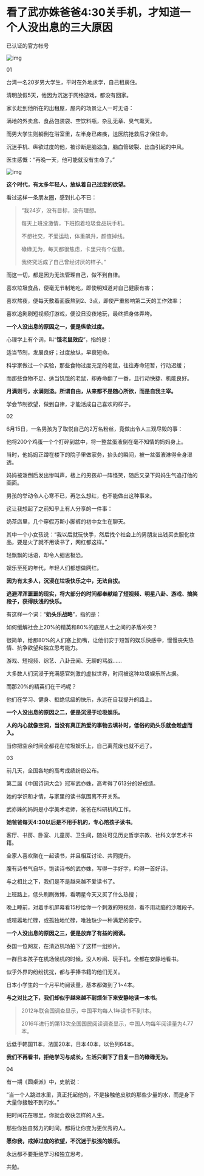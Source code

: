 # 看了武亦姝爸爸4:30关手机，才知道一个人没出息的三大原因



已认证的官方帐号



![img](https://pic4.zhimg.com/v2-87fb7be2b7f7400c31210f4e90b58153_b.jpg)

01

台湾一名20岁男大学生，平时在外地求学，自己租房住。

清明放假5天，他因为沉迷于网络游戏，都没有回家。

家长赶到他所在的出租屋，屋内的场景让人一时无语：

满地的外卖盒、食品包装袋、空饮料瓶，杂乱无章、臭气熏天。

而男大学生则躺倒在浴室里，左半身已瘫痪，送医院抢救后才保住命。

沉迷手机、纵欲过度的他，被诊断是脑溢血，脑血管破裂、出血引起的中风。

医生感慨：“再晚一天，他可能就没有生命了。”

![img](https://pic3.zhimg.com/v2-e8265243ab0da3c8b92bb4d1005bc272_r.jpg)

**这个时代，有太多年轻人，放纵着自己过度的欲望。**

看过这样一条朋友圈，感到扎心不已：

> “我24岁，没有目标，没有理想。
>
> 每天上班没激情，下班抱着垃圾食品玩手机。
>
> 不想社交，不爱运动，体重飙升，颜值掉线。
>
> 碌碌无为，每天都很焦虑，卡里只有个位数。
>
> 我终究活成了自己曾经讨厌的样子。”

而这一切，都是因为无法管理自己，做不到自律。

喜欢垃圾食品，便毫无节制地吃，即使明知道对自己健康有害；

喜欢熬夜，便每天敷着面膜熬到2、3点，即使严重影响第二天的工作效率；

喜欢追剧刷短视频打游戏，便没日没夜地玩，最终把身体弄垮。

**一个人没出息的原因之一，便是纵欲过度。**

心理学上有个词，叫“**饿老鼠效应**”，指的是：

适当节制，发展良好；过度放纵，早衰短命。

科学家做过一个实验，那些食物过度充足的老鼠，往往寿命短暂，行动迟缓；

而那些食物不足、适当饥饿的老鼠，却寿命翻了一番，且行动快捷、机能良好。

**月满则亏，水满则溢。所谓自由，从来都不是随心所欲，而是自我主宰。**

学会节制欲望，做到自律，才能活成自己喜欢的样子。

02

6月15日，一名男孩为了取悦自己的2万名粉丝，竟做出令人三观尽毁的事：

他将200个鸡蛋一个个打碎到盆中，将一整盆蛋液倒在毫不知情的妈妈身上。

当时，他妈妈正蹲在楼下的院子里做家务，抬头的瞬间，被一盆蛋液淋得全身湿透。

妈妈被泼倒后发出惨叫声，楼上的男孩却一阵怪笑，随后又录下妈妈生气追打他的画面。

男孩的举动令人心寒不已，再怎么想红，也不能做出这种事来。

这让我想起了之前知乎上有人分享的一件事：

奶茶店里，几个穿假万斯小脚裤的初中女生在聊天。

其中一个小女孩说：“我以后就玩快手，然后找个社会上的男朋友出钱买衣服化妆品，要是火了就不用读书了，网红都这样。”

轻飘飘的话语，却令人细思极恐。

娱乐至死的年代，年轻人们都想做网红。

**因为有太多人，沉浸在垃圾快乐之中，无法自拔。**

**逃避浑浑噩噩的现实，将大部分的时间都奉献给了短视频、明星八卦、游戏、搞笑段子，获得肤浅的快乐。**

有这样一个词：“**奶头乐战略**”，指的是：

如何缓解社会上20%的精英和80%的底层人士之间的矛盾冲突？

很简单，给那80%的人们塞上奶嘴，让他们安于短暂的娱乐快感中，慢慢丧失热情、抗争欲望和独立思考能力。

游戏、短视频、综艺、八卦丑闻、无聊的骂战......

大多数人们沉浸于充满感官刺激的虚拟世界，时间被这种垃圾娱乐所占据。

而那20%的精英们在干吗呢？

他们在学习、健身、拒绝低级的快乐，永远在自我提升的路上。

**一个人没出息的原因之二，便是沉浸于垃圾娱乐。**

**人的内心就像空洞，当没有真正热爱的事物去填补时，低俗的奶头乐就会趁虚而入。**

当你把空余时间全都花在垃圾娱乐上，自己离荒废也就不远了。

03

前几天，全国各地的高考成绩纷纷公布。

第二届《中国诗词大会》冠军武亦姝，高考得了613分的好成绩。

她的学识和才情，与家里的读书氛围离不开关系。

武亦姝的妈妈是小学美术老师，爸爸在科研机构工作。

**她爸爸每天4:30以后是不用手机的，专心陪孩子读书。**

客厅、书房、卧室、儿童房、卫生间，随处可见历史哲学宗教、社科文学艺术书籍。

全家人喜欢聚在一起读书，并且相互讨论、共同提升。

腹有诗书气自华，饱读诗书的武亦姝，写得一手好字，吟得一首好诗。

与之相比之下，我们是不是越来越不爱读书了。

上班路上，低头刷刷微博，看明星今天又买了什么热搜；

晚上睡前，对着手机屏幕看15秒给你一个刺激的短视频，看不用动脑的沙雕段子。

或喧嚣地忙碌，或孤独地忙碌，唯独缺少一种满足的安宁。

**一个人没出息的原因之三，便是放弃了有益的阅读。**

泰国一位网友，在清迈机场拍下了这样一组照片。

一群日本孩子在机场候机的时候，没人吵闹、玩手机，全都在安静地看书。

似乎外界的纷纷扰扰，都与手捧书籍的他们无关。

日本小学生的一个月平均阅读量，基本都做到了1~4本。

**与之对比之下，我们却似乎越来越不耐烦坐下来安静地读一本书。**

> 2012年联合国调查显示，中国平均每人1年读书不到1本。
>
> 2016年进行的第13次全国国民阅读调查显示，中国人均每年阅读量为4.77本。

远低于韩国11本，法国20本，日本40本，以色列64本。

**我们不再看书，拒绝学习与成长，生活只剩下了日复一日的碌碌无为。**

04

有一期《圆桌派》中，史航说：

“当一个人跳进水里，真正托起他的，不是接触他皮肤的那些少量的水，而是身下大量你接触不到的水。”

把时间花在哪里，你就会收获怎样的人生。

那些你独自努力的时间，都将让你变为更优秀的人。

**愿你我，戒掉过度的欲望，不沉迷于肤浅的娱乐。**

永远都不要拒绝学习和独立思考。

共勉。


